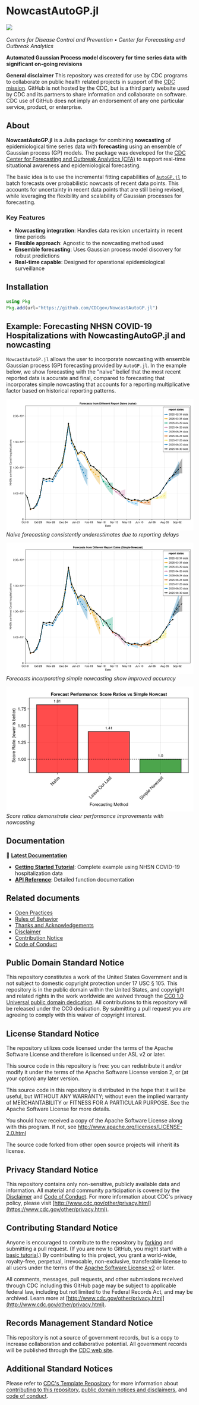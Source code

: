 # NowcastAutoGP.jl

[![][docs-stable-img]][docs-stable-url]

*Centers for Disease Control and Prevention • Center for Forecasting and Outbreak Analytics*

**Automated Gaussian Process model discovery for time series data with significant on-going revisions**

**General disclaimer** This repository was created for use by CDC programs to collaborate on public health related projects in support of the [CDC mission](https://www.cdc.gov/about/cdc/#cdc_about_cio_mission-our-mission).  GitHub is not hosted by the CDC, but is a third party website used by CDC and its partners to share information and collaborate on software. CDC use of GitHub does not imply an endorsement of any one particular service, product, or enterprise.

## About

**NowcastAutoGP.jl** is a Julia package for combining **nowcasting** of epidemiological time series data with **forecasting** using an ensemble of Gaussian process (GP) models. The package was developed for the [CDC Center for Forecasting and Outbreak Analytics (CFA)](https://www.cdc.gov/forecasting/index.html) to support real-time situational awareness and epidemiological forecasting.

The basic idea is to use the incremental fitting capabilities of [`AutoGP.jl`](https://github.com/probsys/AutoGP.jl) to batch forecasts over probabilistic nowcasts of recent data points. This accounts for uncertainty in recent data points that are still being revised, while leveraging the flexibility and scalability of Gaussian processes for forecasting.

### Key Features

- **Nowcasting integration**: Handles data revision uncertainty in recent time periods
- **Flexible approach**: Agnostic to the nowcasting method used
- **Ensemble forecasting**: Uses Gaussian process model discovery for robust predictions
- **Real-time capable**: Designed for operational epidemiological surveillance

## Installation

```julia
using Pkg
Pkg.add(url="https://github.com/CDCgov/NowcastAutoGP.jl")
```

## Example: Forecasting NHSN COVID-19 Hospitalizations with NowcastingAutoGP.jl and nowcasting

`NowcastAutoGP.jl` allows the user to incorporate nowcasting with ensemble Gaussian process (GP) forecasting provided by `AutoGP.jl`. In the example below, we show forecasting with the "naive" belief that the most recent reported data is accurate and final, compared to forecasting that incorporates simple nowcasting that accounts for a reporting multiplicative factor based on historical reporting patterns.

![Naive forecasting showing underestimation](docs/src/assets/tutorial/cell-10-output-1.png)
*Naive forecasting consistently underestimates due to reporting delays*

![Forecasts with simple nowcasting](docs/src/assets/tutorial/cell-14-output-1.png)
*Forecasts incorporating simple nowcasting show improved accuracy*

![Performance comparison](docs/src/assets/tutorial/cell-17-output-1.png)
*Score ratios demonstrate clear performance improvements with nowcasting*

## Documentation

📖 **[Latest Documentation](https://cdcgov.github.io/NowcastAutoGP.jl/)**

- **[Getting Started Tutorial](https://cdcgov.github.io/NowcastAutoGP.jl/vignettes/tutorial.html)**: Complete example using NHSN COVID-19 hospitalization data
- **[API Reference](https://cdcgov.github.io/NowcastAutoGP.jl/api.html)**: Detailed function documentation

## Related documents

* [Open Practices](open_practices.md)
* [Rules of Behavior](rules_of_behavior.md)
* [Thanks and Acknowledgements](thanks.md)
* [Disclaimer](DISCLAIMER.md)
* [Contribution Notice](CONTRIBUTING.md)
* [Code of Conduct](code-of-conduct.md)

## Public Domain Standard Notice
This repository constitutes a work of the United States Government and is not
subject to domestic copyright protection under 17 USC § 105. This repository is in
the public domain within the United States, and copyright and related rights in
the work worldwide are waived through the [CC0 1.0 Universal public domain dedication](https://creativecommons.org/publicdomain/zero/1.0/).
All contributions to this repository will be released under the CC0 dedication. By
submitting a pull request you are agreeing to comply with this waiver of
copyright interest.

## License Standard Notice
The repository utilizes code licensed under the terms of the Apache Software
License and therefore is licensed under ASL v2 or later.

This source code in this repository is free: you can redistribute it and/or modify it under
the terms of the Apache Software License version 2, or (at your option) any
later version.

This source code in this repository is distributed in the hope that it will be useful, but WITHOUT ANY
WARRANTY; without even the implied warranty of MERCHANTABILITY or FITNESS FOR A
PARTICULAR PURPOSE. See the Apache Software License for more details.

You should have received a copy of the Apache Software License along with this
program. If not, see http://www.apache.org/licenses/LICENSE-2.0.html

The source code forked from other open source projects will inherit its license.

## Privacy Standard Notice
This repository contains only non-sensitive, publicly available data and
information. All material and community participation is covered by the
[Disclaimer](DISCLAIMER.md)
and [Code of Conduct](code-of-conduct.md).
For more information about CDC's privacy policy, please visit [http://www.cdc.gov/other/privacy.html](https://www.cdc.gov/other/privacy.html).

## Contributing Standard Notice
Anyone is encouraged to contribute to the repository by [forking](https://help.github.com/articles/fork-a-repo)
and submitting a pull request. (If you are new to GitHub, you might start with a
[basic tutorial](https://help.github.com/articles/set-up-git).) By contributing
to this project, you grant a world-wide, royalty-free, perpetual, irrevocable,
non-exclusive, transferable license to all users under the terms of the
[Apache Software License v2](http://www.apache.org/licenses/LICENSE-2.0.html) or
later.

All comments, messages, pull requests, and other submissions received through
CDC including this GitHub page may be subject to applicable federal law, including but not limited to the Federal Records Act, and may be archived. Learn more at [http://www.cdc.gov/other/privacy.html](http://www.cdc.gov/other/privacy.html).

## Records Management Standard Notice
This repository is not a source of government records, but is a copy to increase
collaboration and collaborative potential. All government records will be
published through the [CDC web site](http://www.cdc.gov).

## Additional Standard Notices
Please refer to [CDC's Template Repository](https://github.com/CDCgov/template) for more information about [contributing to this repository](https://github.com/CDCgov/template/blob/main/CONTRIBUTING.md), [public domain notices and disclaimers](https://github.com/CDCgov/template/blob/main/DISCLAIMER.md), and [code of conduct](https://github.com/CDCgov/template/blob/main/code-of-conduct.md).

[docs-stable-img]: https://img.shields.io/badge/docs-stable-blue.svg
[docs-stable-url]: https://cdcgov.github.io/NowcastAutoGP/dev/
